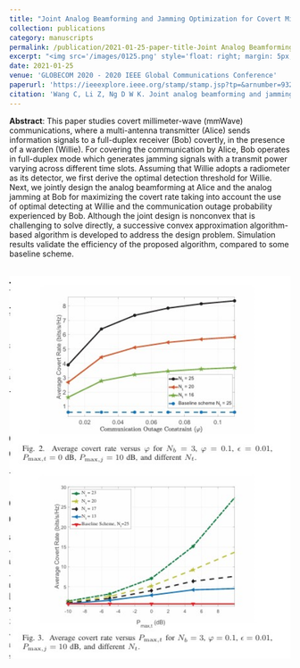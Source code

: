 ```yaml
---
title: "Joint Analog Beamforming and Jamming Optimization for Covert Millimeter Wave Communications"
collection: publications
category: manuscripts
permalink: /publication/2021-01-25-paper-title-Joint Analog Beamforming and Jamming Optimization for Covert Millimeter Wave Communications
excerpt: "<img src='/images/0125.png' style='float: right; margin: 5px;'>This paper investigates covert millimeter-wave (mmWave) communications, where a multi-antenna transmitter (Alice) sends information covertly to a full-duplex receiver (Bob) in the presence of a warden (Willie). The authors jointly optimize the analog beamforming at Alice and Bob to maximize the covert rate while satisfying covertness and communication outage constraints."
date: 2021-01-25
venue: 'GLOBECOM 2020 - 2020 IEEE Global Communications Conference'
paperurl: 'https://ieeexplore.ieee.org/stamp/stamp.jsp?tp=&arnumber=9322111'
citation: 'Wang C, Li Z, Ng D W K. Joint analog beamforming and jamming optimization for covert millimeter wave communications[C]//GLOBECOM 2020-2020 IEEE Global Communications Conference. IEEE, 2020: 1-6.'
---
```




**Abstract**: This paper studies covert millimeter-wave (mmWave) communications, where a multi-antenna transmitter (Alice) sends information signals to a full-duplex receiver (Bob) covertly, in the presence of a warden (Willie). For covering the communication by Alice, Bob operates in full-duplex mode which generates jamming signals with a transmit power varying across different time slots. Assuming that Willie adopts a radiometer as its detector, we first derive the optimal detection threshold for Willie. Next, we jointly design the analog beamforming at Alice and the analog jamming at Bob for maximizing the covert rate taking into account the use of optimal detecting at Willie and the communication outage probability experienced by Bob. Although the joint design is nonconvex that is challenging to solve directly, a successive convex approximation algorithm-based algorithm is developed to address the design problem. Simulation results validate the efficiency of the proposed algorithm, compared to some baseline scheme.



<br/><img src='/images/JAB.png' width = "600">
